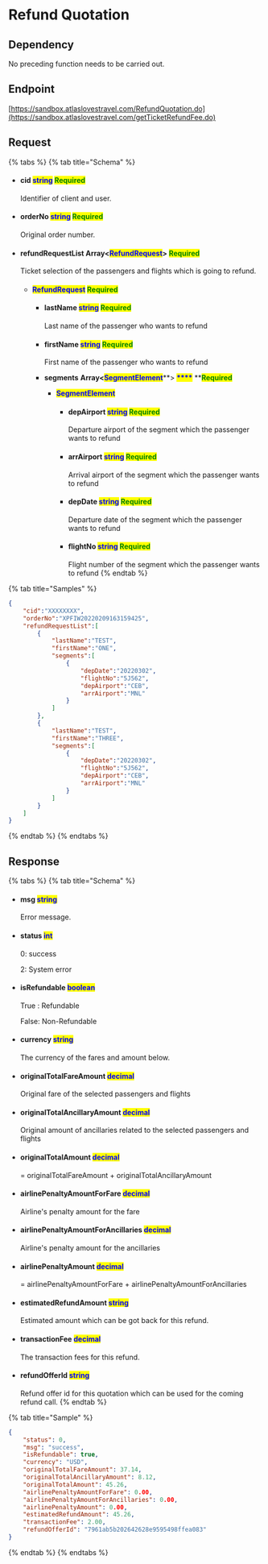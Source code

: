 # Refund Quotation

## Dependency

No preceding function needs to be carried out.

## Endpoint

[https://sandbox.atlaslovestravel.com/RefundQuotation.do](https://sandbox.atlaslovestravel.com/getTicketRefundFee.do)

## Request

{% tabs %}
{% tab title="Schema" %}
*   #### cid                                  <mark style="color:blue;">string</mark>                                                                                                 <mark style="color:green;">Required</mark>

    Identifier of client and user.
*   #### orderNo                       <mark style="color:blue;">string</mark>                                                                                                  <mark style="color:green;">Required</mark>

    Original order number.
*   #### refundRequestList                    Array<<mark style="color:blue;">RefundRequest</mark>>                                          <mark style="color:blue;"></mark>                                          <mark style="color:green;">Required</mark>

    Ticket selection of the passengers and flights which is going to refund.

    * #### <mark style="color:blue;">RefundRequest</mark>        <mark style="color:blue;"></mark>                                                                                                       <mark style="color:green;">Required</mark>
      *   #### lastName                       <mark style="color:blue;">string</mark>                                                                                 <mark style="color:green;">Required</mark>

          Last name of the passenger who wants to refund
      *   #### firstName                       <mark style="color:blue;">string</mark>                                                                                <mark style="color:green;">Required</mark>

          First name of the passenger who wants to refund
      * **segments**                   **Array<**<mark style="color:blue;">**SegmentElement**</mark>**>                                      **<mark style="color:blue;">****</mark>**                                      **<mark style="color:green;">**Required**</mark>
        * <mark style="color:blue;">**SegmentElement**</mark>
          *   #### depAirport                     <mark style="color:blue;">string</mark>                                                                 <mark style="color:green;">Required</mark>

              Departure airport of the segment which the passenger wants to refund
          *   #### arrAirport                       <mark style="color:blue;">string</mark>                                                                 <mark style="color:green;">Required</mark>

              Arrival airport of the segment which the passenger wants to refund
          *   #### depDate                          <mark style="color:blue;">string</mark>                                                                  <mark style="color:green;">Required</mark>

              Departure date of the segment which the passenger wants to refund
          *   #### flightNo                           <mark style="color:blue;">string</mark>                                                                  <mark style="color:green;">Required</mark>

              Flight number of the segment which the passenger wants to refund
{% endtab %}

{% tab title="Samples" %}
```json
{
    "cid":"XXXXXXXX",
    "orderNo":"XPFIW20220209163159425",
    "refundRequestList":[
        {
            "lastName":"TEST",
            "firstName":"ONE",
            "segments":[
                {
                    "depDate":"20220302",
                    "flightNo":"5J562",
                    "depAirport":"CEB",
                    "arrAirport":"MNL"
                }
            ]
        },
        {
            "lastName":"TEST",
            "firstName":"THREE",
            "segments":[
                {
                    "depDate":"20220302",
                    "flightNo":"5J562",
                    "depAirport":"CEB",
                    "arrAirport":"MNL"
                }
            ]
        }
    ]
}
```
{% endtab %}
{% endtabs %}

## Response

{% tabs %}
{% tab title="Schema" %}
*   #### msg                                                                          <mark style="color:blue;">string</mark>                                                                                                &#x20;

    Error message.
*   #### status                                                                      <mark style="color:blue;">int</mark>                                                                                                      &#x20;

    0: success

    2: System error
*   #### isRefundable                                                       <mark style="color:blue;">boolean</mark>                                                                               &#x20;

    True : Refundable

    False: Non-Refundable
*   #### currency                                                                <mark style="color:blue;">string</mark>                                                                               &#x20;

    The currency of the fares and amount below.
*   #### originalTotalFareAmount                              <mark style="color:blue;">decimal</mark>                                                                               &#x20;

    Original fare of the selected passengers and flights
*   #### originalTotalAncillaryAmount                     <mark style="color:blue;">decimal</mark>                                                                               &#x20;

    Original amount of ancillaries related to the selected passengers and flights
*   #### originalTotalAmount                                       <mark style="color:blue;">decimal</mark>                                                                               &#x20;

    \= originalTotalFareAmount + originalTotalAncillaryAmount
*   #### airlinePenaltyAmountForFare                     <mark style="color:blue;">decimal</mark>                                                                               &#x20;

    Airline's penalty amount for the fare
*   #### airlinePenaltyAmountForAncillaries        <mark style="color:blue;">decimal</mark>                                                                               &#x20;

    Airline's penalty amount for the ancillaries
*   #### airlinePenaltyAmount                                     <mark style="color:blue;">decimal</mark>                                                                               &#x20;

    \= airlinePenaltyAmountForFare + airlinePenaltyAmountForAncillaries
*   #### estimatedRefundAmount                             <mark style="color:blue;">string</mark>                                                                               &#x20;

    Estimated amount which can be got back for this refund.
*   #### transactionFee                                                   <mark style="color:blue;">decimal</mark>                                                                               &#x20;

    The transaction fees for this refund.
*   #### refundOfferId                                                      <mark style="color:blue;">string</mark>

    Refund offer id for this quotation which can be used for the coming refund call.
{% endtab %}

{% tab title="Sample" %}
```json
{
    "status": 0,
    "msg": "success",
    "isRefundable": true,
    "currency": "USD",
    "originalTotalFareAmount": 37.14,
    "originalTotalAncillaryAmount": 8.12,
    "originalTotalAmount": 45.26,
    "airlinePenaltyAmountForFare": 0.00,
    "airlinePenaltyAmountForAncillaries": 0.00,
    "airlinePenaltyAmount": 0.00,
    "estimatedRefundAmount": 45.26,
    "transactionFee": 2.00,
    "refundOfferId": "7961ab5b202642628e9595498ffea083"   
}
```
{% endtab %}
{% endtabs %}
